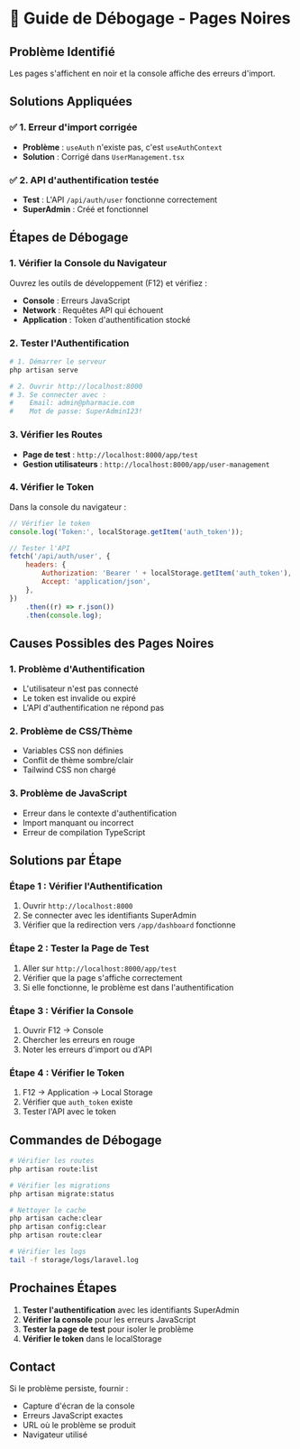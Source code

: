 # 🔧 Guide de Débogage - Pages Noires

## Problème Identifié

Les pages s'affichent en noir et la console affiche des erreurs d'import.

## Solutions Appliquées

### ✅ 1. Erreur d'import corrigée

- **Problème** : `useAuth` n'existe pas, c'est `useAuthContext`
- **Solution** : Corrigé dans `UserManagement.tsx`

### ✅ 2. API d'authentification testée

- **Test** : L'API `/api/auth/user` fonctionne correctement
- **SuperAdmin** : Créé et fonctionnel

## Étapes de Débogage

### 1. Vérifier la Console du Navigateur

Ouvrez les outils de développement (F12) et vérifiez :

- **Console** : Erreurs JavaScript
- **Network** : Requêtes API qui échouent
- **Application** : Token d'authentification stocké

### 2. Tester l'Authentification

```bash
# 1. Démarrer le serveur
php artisan serve

# 2. Ouvrir http://localhost:8000
# 3. Se connecter avec :
#    Email: admin@pharmacie.com
#    Mot de passe: SuperAdmin123!
```

### 3. Vérifier les Routes

- **Page de test** : `http://localhost:8000/app/test`
- **Gestion utilisateurs** : `http://localhost:8000/app/user-management`

### 4. Vérifier le Token

Dans la console du navigateur :

```javascript
// Vérifier le token
console.log('Token:', localStorage.getItem('auth_token'));

// Tester l'API
fetch('/api/auth/user', {
    headers: {
        Authorization: 'Bearer ' + localStorage.getItem('auth_token'),
        Accept: 'application/json',
    },
})
    .then((r) => r.json())
    .then(console.log);
```

## Causes Possibles des Pages Noires

### 1. **Problème d'Authentification**

- L'utilisateur n'est pas connecté
- Le token est invalide ou expiré
- L'API d'authentification ne répond pas

### 2. **Problème de CSS/Thème**

- Variables CSS non définies
- Conflit de thème sombre/clair
- Tailwind CSS non chargé

### 3. **Problème de JavaScript**

- Erreur dans le contexte d'authentification
- Import manquant ou incorrect
- Erreur de compilation TypeScript

## Solutions par Étape

### Étape 1 : Vérifier l'Authentification

1. Ouvrir `http://localhost:8000`
2. Se connecter avec les identifiants SuperAdmin
3. Vérifier que la redirection vers `/app/dashboard` fonctionne

### Étape 2 : Tester la Page de Test

1. Aller sur `http://localhost:8000/app/test`
2. Vérifier que la page s'affiche correctement
3. Si elle fonctionne, le problème est dans l'authentification

### Étape 3 : Vérifier la Console

1. Ouvrir F12 → Console
2. Chercher les erreurs en rouge
3. Noter les erreurs d'import ou d'API

### Étape 4 : Vérifier le Token

1. F12 → Application → Local Storage
2. Vérifier que `auth_token` existe
3. Tester l'API avec le token

## Commandes de Débogage

```bash
# Vérifier les routes
php artisan route:list

# Vérifier les migrations
php artisan migrate:status

# Nettoyer le cache
php artisan cache:clear
php artisan config:clear
php artisan route:clear

# Vérifier les logs
tail -f storage/logs/laravel.log
```

## Prochaines Étapes

1. **Tester l'authentification** avec les identifiants SuperAdmin
2. **Vérifier la console** pour les erreurs JavaScript
3. **Tester la page de test** pour isoler le problème
4. **Vérifier le token** dans le localStorage

## Contact

Si le problème persiste, fournir :

- Capture d'écran de la console
- Erreurs JavaScript exactes
- URL où le problème se produit
- Navigateur utilisé
